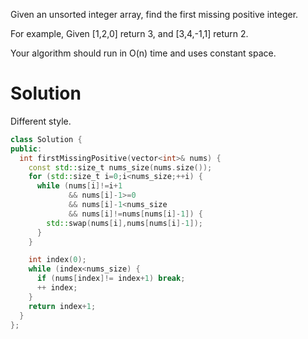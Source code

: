 Given an unsorted integer array, find the first missing positive integer.

For example,
Given [1,2,0] return 3,
and [3,4,-1,1] return 2.

Your algorithm should run in O(n) time and uses constant space.

# Solution

  
Different style.
    
```cpp
class Solution {
public:
  int firstMissingPositive(vector<int>& nums) {
    const std::size_t nums_size(nums.size());
    for (std::size_t i=0;i<nums_size;++i) {
      while (nums[i]!=i+1
             && nums[i]-1>=0
             && nums[i]-1<nums_size
             && nums[i]!=nums[nums[i]-1]) {
        std::swap(nums[i],nums[nums[i]-1]);
      }
    }

    int index(0);
    while (index<nums_size) {
      if (nums[index]!= index+1) break;
      ++ index;
    }
    return index+1;
  }
};
```

